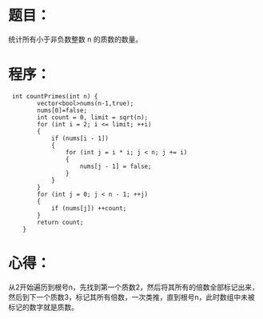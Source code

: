# 题目：
统计所有小于非负数整数 n 的质数的数量。
# 程序：
~~~
 int countPrimes(int n) {
        vector<bool>nums(n-1,true);
        nums[0]=false;
        int count = 0, limit = sqrt(n);
        for (int i = 2; i <= limit; ++i) 
        {
            if (nums[i - 1]) 
            {
                for (int j = i * i; j < n; j += i) 
                {
                    nums[j - 1] = false;
                }
            }
        }
        for (int j = 0; j < n - 1; ++j) 
        {
            if (nums[j]) ++count;
        }
        return count;
    }
~~~
# 心得：
从2开始遍历到根号n，先找到第一个质数2，然后将其所有的倍数全部标记出来，然后到下一个质数3，标记其所有倍数，一次类推，直到根号n，此时数组中未被标记的数字就是质数。
